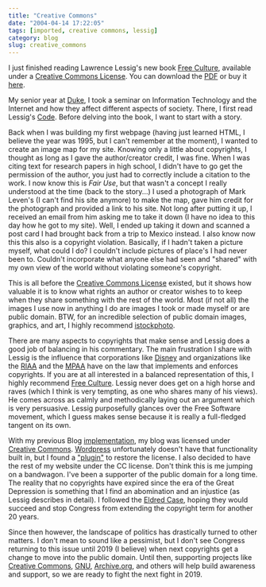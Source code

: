 ```yaml
---
title: "Creative Commons"
date: "2004-04-14 17:22:05"
tags: [imported, creative commons, lessig]
category: blog
slug: creative_commons
---
```


I just finished reading Lawrence Lessig's new book <a href="https://free-culture.cc/">Free Culture</a>, available under a <a href="https://creativecommons.org/">Creative Commons License</a>. You can download the <a href="https://cyberlaw-temp.stanford.edu/freeculture.pdf">PDF</a> or buy it <a href="https://www.amazon.com/exec/obidos/ASIN/1594200068/lessigorg-20?creative=125581&camp=2321&link_code=as1">here</a>.

My senior year at <a href="https://www.duke.edu">Duke</a>, I took a seminar on Information Technology and the Internet and how they affect different aspects of society. There, I first read Lessig's <a href="https://www.code-is-law.org/">Code</a>. Before delving into the book, I want to start with a story.

Back when I was building my first webpage (having just learned HTML, I believe the year was 1995, but I can't remember at the moment), I wanted to create an image map for my site. Knowing only a little about copyrights, I thought as long as I gave the author/creator credit, I was fine. When I was citing text for research papers in high school, I didn't have to go get the permission of the author, you just had to correctly include a citation to the work. I now know this is <em>Fair Use</em>, but that wasn't a concept I really understood at the time (back to the story...) I used a photograph of Mark Leven's (I can't find his site anymore) to make the map, gave him credit for the photograph and provided a link to his site. Not long after putting it up, I received an email from him asking me to take it down (I have no idea to this day how he got to my site). Well, I ended up taking it down and scanned a post card I had brought back from a trip to Mexico instead. I also know now this this also is a copyright violation. Basically, if I hadn't taken a picture myself, what could I do? I couldn't include pictures of place's I had never been to. Couldn't incorporate what anyone else had seen and "shared" with my own view of the world without violating someone's copyright.

This is all before the <a href="https://creativecommons.org/">Creative Commons License</a> existed, but it shows how valuable it is to know what rights an author or creator wishes to to keep when they share something with the rest of the world. Most (if not all) the images I use now in anything I do are images I took or made myself or are public domain. BTW, for an incredible selection of public domain images, graphics, and art, I highly recommend <a href="https://www.istockphoto.com">istockphoto</a>.

There are many aspects to copyrights that make sense and Lessig does a good job of balancing in his commentary. The main frustration I share with Lessig is the influence that corporations like <a href="https://www.disney.com">Disney</a> and organizations like the <a href="https://www.riaa.org">RIAA</a> and the <a href="https://www.mpaa.org">MPAA</a> have on the law that implements and enforces copyrights. If you are at all interested in a balanced representation of this, I highly recommend <a href="https://free-culture.cc/">Free Culture</a>. Lessig never does get on a high horse and raves (which I think is very tempting, as one who shares many of his views). He comes across as calmly and methodically laying out an argument which is very persuasive. Lessig purposefully glances over the Free Software movement, which I guess makes sense because it is really a full-fledged tangent on its own.

With my previous Blog <a href="https://www.movabletype.org">implementation</a>, my blog was licensed under <a href="https://creativecommons.org/">Creative Commons</a>. <a href="https://www.wordpress.org">Wordpress</a> unfortunately doesn't have that functionality built in, but I found a <a href="https://chrisjdavis.org/index/2004/02/24/cc-license-hack/455/">"plugin"</a> to restore the license. I also decided to have the rest of my website under the CC license. Don't think this is me jumping on a bandwagon. I've been a supporter of the public domain for a long time. The reality that no copyrights have expired since the era of the Great Depression is something that I find an abomination and an injustice (as Lessig describes in detail). I followed the <a href="https://www.supremecourtus.gov/opinions/02pdf/01-618.pdf">Eldred Case</a>, hoping they would succeed and stop Congress from extending the copyright term for another 20 years.

Since then however, the landscape of politics has drastically turned to other matters. I don't mean to sound like a pessimist, but I don't see Congress returning to this issue until 2019 (I believe) when next copyrights get a change to move into the public domain. Until then, supporting projects like <a href="https://creativecommons.org/">Creative Commons</a>, <a href="https://www.gnu.org">GNU</a>, <a href="https://www.archive.org">Archive.org</a>, and others will help build awareness and support, so we are ready to fight the next fight in 2019.
